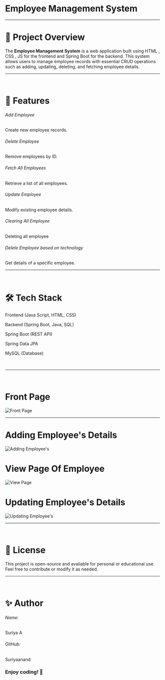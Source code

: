 # Employee Management System
<hr>
<h1>📌 Project Overview</h1>
The <B>Employee Management System</B> is a web application built using HTML , CSS , JS for the frontend and Spring Boot for the backend. This system allows users to manage employee records with essential CRUD operations such as adding, updating, deleting, and fetching employee details.

<br>
<hr>
<br>

<h1>🚀 Features</h1>
<h6>Add Employee</h6>
Create new employee records.

<h6>Delete Employee</h6> 
Remove employees by ID.

<h6>Fetch All Employees</h6> 
Retrieve a list of all employees.

<h6>Update Employee</h6> 
Modify existing employee details.

<h6>Clearing All Employee</h6>
Deleting all employee

<h6>Delete Employee based on technology</h6> 
Get details of a specific employee.

<br>
<hr>
<br>

<h1>🛠 Tech Stack</h1>

Frontend (Java Script, HTML, CSS)

Backend (Spring Boot, Java, SQL)

Spring Boot (REST API)

Spring Data JPA

MySQL (Database)

<br>
<hr>
<br>

                

<h1>Front  Page </h1>
<img src="https://github.com/user-attachments/assets/88f4ac9a-f979-4c07-9353-0b113b641293" alt="Front Page">
<hr>

<h1>Adding Employee's Details </h1>
<img src="https://github.com/user-attachments/assets/aa200cbb-0f64-4b3e-ae8b-9489849a1930" alt="Adding Employee's">

<h1>View Page Of Employee </h1>
<img src="https://github.com/user-attachments/assets/f127ee36-c9d7-463b-882c-89421c68b663" alt="View Page">

<h1>Updating Employee's Details</h1>
<img src="https://github.com/user-attachments/assets/94be79ee-3439-47e4-9322-2d7a5a65f2e7" alt="Updating Employee's">


<br>
<hr>
<br>

<h1>📝 License</h1>
This project is open-source and available for personal or educational use. Feel free to contribute or modify it as needed.

<br>
<hr>
<br>

<h1>✨ Author</h1>

<h6>Name: </h6>Suriya A

<h6>GitHub:</h6> Suriyaanand

<h3>Enjoy coding! 🚀</h3>


